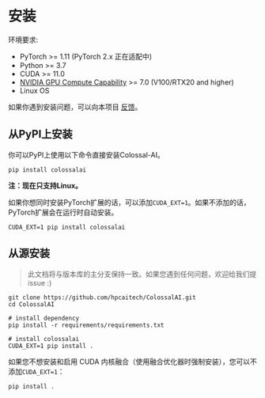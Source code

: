 # 安装

环境要求:

- PyTorch >= 1.11 (PyTorch 2.x 正在适配中)
- Python >= 3.7
- CUDA >= 11.0
- [NVIDIA GPU Compute Capability](https://developer.nvidia.com/cuda-gpus) >= 7.0 (V100/RTX20 and higher)
- Linux OS

如果你遇到安装问题，可以向本项目 [反馈](https://github.com/hpcaitech/ColossalAI/issues/new/choose)。

## 从PyPI上安装

你可以PyPI上使用以下命令直接安装Colossal-AI。

```shell
pip install colossalai
```

**注：现在只支持Linux。**

如果你想同时安装PyTorch扩展的话，可以添加`CUDA_EXT=1`。如果不添加的话，PyTorch扩展会在运行时自动安装。

```shell
CUDA_EXT=1 pip install colossalai
```

## 从源安装

> 此文档将与版本库的主分支保持一致。如果您遇到任何问题，欢迎给我们提 issue :)

```shell
git clone https://github.com/hpcaitech/ColossalAI.git
cd ColossalAI

# install dependency
pip install -r requirements/requirements.txt

# install colossalai
CUDA_EXT=1 pip install .
```

如果您不想安装和启用 CUDA 内核融合（使用融合优化器时强制安装），您可以不添加`CUDA_EXT=1`：

```shell
pip install .
```

<!-- doc-test-command: echo "installation.md does not need test" -->
